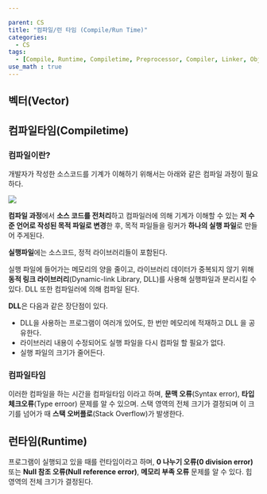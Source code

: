 ```yaml
---

parent: CS
title: "컴파일/런 타임 (Compile/Run Time)"
categories:
  - CS
tags:
  - [Compile, Runtime, Compiletime, Preprocessor, Compiler, Linker, ObjectFile, Assembler, DLL, DynamicLinking, Error, Stack, Heap]
use_math : true
---
```






## 벡터(Vector)





## 컴파일타임(Compiletime)

### 컴파일이란?

  개발자가 작성한 소스코드를 기계가 이해하기 위해서는 아래와 같은 컴파일 과정이 필요하다.

![](https://user-images.githubusercontent.com/18680116/73133426-b9235400-406b-11ea-9154-854bcf822cee.png)

  **컴파일 과정**에서 **소스 코드를 전처리**하고 컴파일러에 의해 기계가 이해할 수 있는 **저 수준 언어로 작성된 목적 파일로 변경**한 후, 목적 파일들을 링커가 **하나의 실행 파일**로 만들어 주게된다.

 **실행파일**에는 소스코드, 정적 라이브러리들이 포함된다.



 실행 파일에 들어가는 메모리의 양을 줄이고, 라이브러리 데이터가 중복되지 않기 위해 **동적 링크 라이브러리**(Dynamic-link Library, DLL)를 사용해 실행파일과 분리시킬 수 있다. DLL 또한 컴파일러에 의해 컴파일 된다.

 **DLL**은 다음과 같은 장단점이 있다.

-  DLL을 사용하는 프로그램이 여러개 있어도, 한 번만 메모리에 적재하고 DLL 을 공유한다.
- 라이브러리 내용이 수정되어도 실행 파일을 다시 컴파일 할 필요가 없다.
- 실행 파일의 크기가 줄어든다.



### 컴파일타임

이러한 컴파일을 하는 시간을 컴파일타임 이라고 하며, **문맥 오류**(Syntax error), **타입 체크오류**(Type erroor) 문제를 알 수 있으며. 스택 영역의 전체 크기가 결정되며 이 크기를 넘어가 때 **스택 오버플로**(Stack Overflow)가 발생한다.



## 런타임(Runtime)

프로그램이 실행되고 있을 때를 런타임이라고 하며, **0 나누기 오류(0 division error)** 또는 **Null 참조 오류(Null reference error)**, **메모리 부족 오류** 문제를 알 수 있다. 힙 영역의 전체 크기가 결정된다.